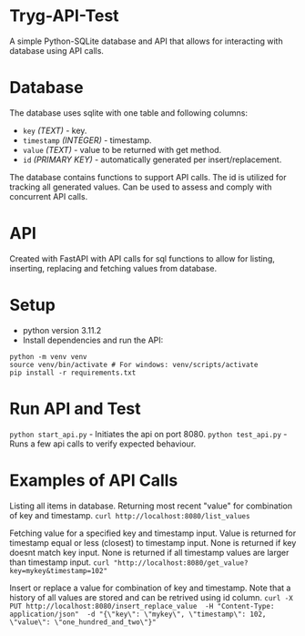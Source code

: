 # Tryg-API-Test
A simple Python-SQLite database and API that allows for interacting with database using API calls.

# Database
The database uses sqlite with one table and following columns:

- `key` *(TEXT)* - key.
- `timestamp` *(INTEGER)* - timestamp.
- `value` *(TEXT)* - value to be returned with get method.
- `id` *(PRIMARY KEY)* - automatically generated per insert/replacement.


The database contains functions to support API calls.
The id is utilized for tracking all generated values. Can be used to assess and comply with concurrent API calls.

# API
Created with FastAPI with API calls for sql functions to allow for listing, inserting, replacing and fetching values from database.

# Setup
- python version 3.11.2
- Install dependencies and run the API:

```
python -m venv venv
source venv/bin/activate # For windows: venv/scripts/activate
pip install -r requirements.txt
```

# Run API and Test
`python start_api.py` - Initiates the api on port 8080.
`python test_api.py` - Runs a few api calls to verify expected behaviour.

# Examples of API Calls

Listing all items in database. 
Returning most recent "value" for combination of key and timestamp.
`curl http://localhost:8080/list_values`

Fetching value for a specified key and timestamp input.
Value is returned for timestamp equal or less (closest) to timestamp input.
None is returned if key doesnt match key input.
None is returned if all timestamp values are larger than timestamp input.
`curl "http://localhost:8080/get_value?key=mykey&timestamp=102"`

Insert or replace a value for combination of key and timestamp.
Note that a history of all values are stored and can be retrived using id column.
`curl -X PUT http://localhost:8080/insert_replace_value 
	-H "Content-Type: application/json" 
	-d "{\"key\": \"mykey\", \"timestamp\": 102, \"value\": \"one_hundred_and_two\"}"
`
